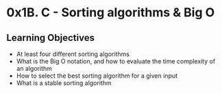<h1 class="gap">0x1B. C - Sorting algorithms &amp; Big O</h1>

<h2>Learning Objectives</h2>

<ul>
<li>At least four different sorting algorithms</li>
<li>What is the Big O notation, and how to evaluate the time complexity of an algorithm</li>
<li>How to select the best sorting algorithm for a given input</li>
<li>What is a stable sorting algorithm</li>
</ul>
